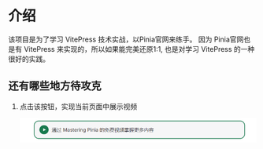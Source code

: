 
# 介绍

该项目是为了学习 VitePress 技术实战，以Pinia官网来练手。 因为 Pinia官网也是有 VitePress 来实现的，所以如果能完美还原1:1, 也是对学习 VitePress 的一种很好的实践。


## 还有哪些地方待攻克

1. 点击该按钮，实现当前页面中展示视频

   ![img.png](images/img.png)